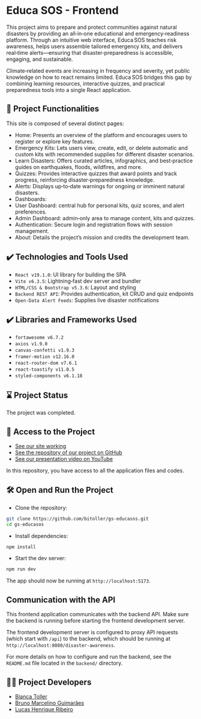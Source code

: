 # Educa SOS - Frontend

This project aims to prepare and protect communities against natural disasters by providing an all‑in‑one educational and emergency‑readiness platform.  Through an intuitive web interface, Educa SOS teaches risk awareness, helps users assemble tailored emergency kits, and delivers real‑time alerts—ensuring that disaster‑preparedness is accessible, engaging, and sustainable.

Climate‑related events are increasing in frequency and severity, yet public knowledge on how to react remains limited. Educa SOS bridges this gap by combining learning resources, interactive quizzes, and practical preparedness tools into a single React application.

## 🔨 Project Functionalities

This site is composed of several distinct pages:

- Home: Presents an overview of the platform and encourages users to register or explore key features.
- Emergency Kits: Lets users view, create, edit, or delete automatic and custom kits with recommended supplies for different disaster scenarios.
- Learn Disasters: Offers curated articles, infographics, and best‑practice guides on earthquakes, floods, wildfires, and more.
- Quizzes: Provides interactive quizzes that award points and track progress, reinforcing disaster‑preparedness knowledge.
- Alerts: Displays up‑to‑date warnings for ongoing or imminent natural disasters.
- Dashboards:
- User Dashboard: central hub for personal kits, quiz scores, and alert preferences.
- Admin Dashboard: admin‑only area to manage content, kits and quizzes.
- Authentication: Secure login and registration flows with session management.
- About: Details the project’s mission and credits the development team.

## ✔️ Technologies and Tools Used

- `React v19.1.0`: UI library for building the SPA
- `Vite v6.3.5`: Lightning‑fast dev server and bundler
- `HTML/CSS & Bootstrap v5.3.6`: Layout and styling
- `Backend REST API`: Provides authentication, kit CRUD and quiz endpoints
- `Open‑Data Alert Feeds`: Supplies live disaster notifications

## ✔️ Libraries and Frameworks Used

- `fortawesome v6.7.2`
- `axios v1.9.0`
- `canvas-confetti v1.9.3`
- `framer-motion v12.16.0`
- `react-router-dom v7.6.1`
- `react-toastify v11.0.5`
- `styled-components v6.1.18`

## ⌛ Project Status

The project was completed.

## 📁 Access to the Project

- [See our site working](https://challenge-educa-sos.vercel.app/)
- [See the repository of our project on GitHub](https://github.com/bitoller/gs-educasos)
- [See our presentation video on YouTube](https://youtu.be/TahbBNQZHMQ?si=xaZZ4ylPaPbWRCLD)

In this repository, you have access to all the application files and codes.<br/>

## 🛠️ Open and Run the Project

- Clone the repository:
```bash
git clone https://github.com/bitoller/gs-educasos.git
cd gs-educasos
 ```

- Install dependencies:
```bash
npm install
 ```

- Start the dev server:
```bash
npm run dev
 ```

The app should now be running at `http://localhost:5173`.

## Communication with the API

This frontend application communicates with the backend API. Make sure the backend is running before starting the frontend development server.

The frontend development server is configured to proxy API requests (which start with `/api`) to the backend, which should be running at `http://localhost:8080/disaster-awareness`.

For more details on how to configure and run the backend, see the `README.md` file located in the `backend/` directory.

## 👩‍💻 Project Developers

- <a href="https://www.linkedin.com/in/bianca-toller" target="_blank">Bianca Toller</a>
- <a href="https://www.linkedin.com/in/bruno-marc" target="_blank">Bruno Marcelino Guimarães</a>
- <a href="https://www.linkedin.com/in/lucas-hc-ribeiro/" target="_blank">Lucas Henrique Ribeiro</a>
